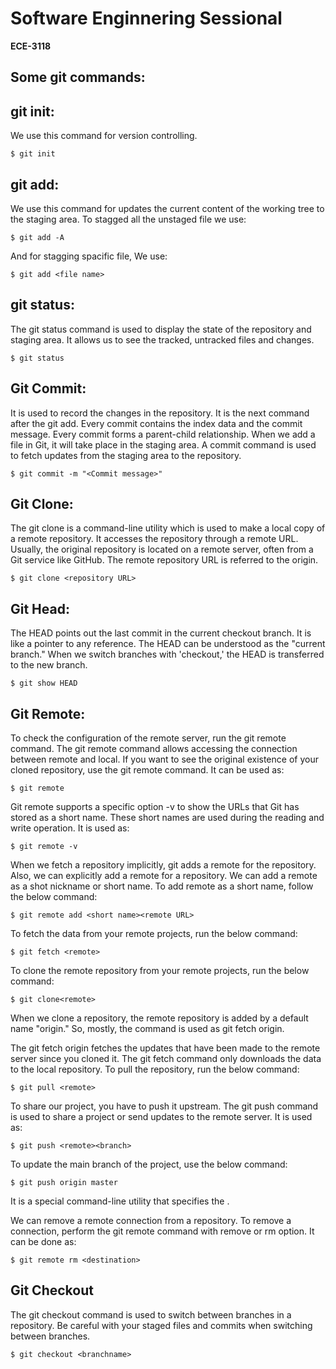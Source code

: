 # **Software Enginnering Sessional**
**ECE-3118**

## **Some git commands:**

## git init: 

We use this command for version controlling.

```
$ git init
```

## git add:

We use this  command for updates the current content of the working tree to the staging area. To stagged all the unstaged file we use:
```
$ git add -A
```
And for stagging spacific file, We use: 
```
$ git add <file name>
```
## git status: 

The git status command is used to display the state of the repository and staging area. It allows us to see the tracked, untracked files and changes.

```
$ git status
```

## Git Commit: 
It is used to record the changes in the repository. It is the next command after the git add. Every commit contains the index data and the commit message. Every commit forms a parent-child relationship. When we add a file in Git, it will take place in the staging area. A commit command is used to fetch updates from the staging area to the repository.

``` 
$ git commit -m "<Commit message>"
```

## Git Clone: 
The git clone is a command-line utility which is used to make a local copy of a remote repository. It accesses the repository through a remote URL. Usually, the original repository is located on a remote server, often from a Git service like GitHub. The remote repository URL is referred to the origin.
```
$ git clone <repository URL>
```

## Git Head: 
The HEAD points out the last commit in the current checkout branch. It is like a pointer to any reference. The HEAD can be understood as the "current branch." When we switch branches with 'checkout,' the HEAD is transferred to the new branch.
```
$ git show HEAD
```
## Git Remote:
To check the configuration of the remote server, run the git remote command. The git remote command allows accessing the connection between remote and local. If you want to see the original existence of your cloned repository, use the git remote command. It can be used as:
```
$ git remote 
```

Git remote supports a specific option -v to show the URLs that Git has stored as a short name. These short names are used during the reading and write operation. It is used as:
```
$ git remote -v 
```
When we fetch a repository implicitly, git adds a remote for the repository. Also, we can explicitly add a remote for a repository. We can add a remote as a shot nickname or short name. To add remote as a short name, follow the below command:
```
$ git remote add <short name><remote URL>  
```
To fetch the data from your remote projects, run the below command:
```
$ git fetch <remote>  
```
To clone the remote repository from your remote projects, run the below command:
```
$ git clone<remote>  
``` 
When we clone a repository, the remote repository is added by a default name "origin." So, mostly, the command is used as git fetch origin.

The git fetch origin fetches the updates that have been made to the remote server since you cloned it. The git fetch command only downloads the data to the local repository.
To pull the repository, run the below command:
```
$ git pull <remote> 
```  

To share our project, you have to push it upstream. The git push command is used to share a project or send updates to the remote server. It is used as:
```
$ git push <remote><branch>  
```
To update the main branch of the project, use the below command:
```
$ git push origin master  
```
It is a special command-line utility that specifies the .

We can remove a remote connection from a repository. To remove a connection, perform the git remote command with remove or rm option. It can be done as:
```
$ git remote rm <destination>  
```
## Git Checkout

 The git checkout command is used to switch between branches in a repository. Be careful with your staged files and commits when switching between branches.
 ```
$ git checkout <branchname> 
 ```
